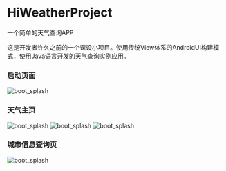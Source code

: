 # HiWeatherProject
一个简单的天气查询APP

这是开发者许久之前的一个课设小项目。使用传统View体系的AndroidUI构建模式，使用Java语言开发的天气查询实例应用。

### 启动页面
![boot_splash](preview_image/image000.gif)

### 天气主页
![boot_splash](preview_image/image001.gif)
![boot_splash](preview_image/image002.gif)
![boot_splash](preview_image/image003.gif)

### 城市信息查询页
![boot_splash](preview_image/image004.gif)
